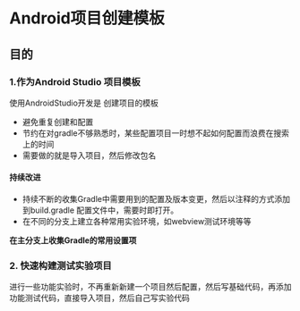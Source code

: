 # Android项目创建模板

## 目的
### 1.作为Android Studio 项目模板
使用AndroidStudio开发是 创建项目的模板
* 避免重复创建和配置
* 节约在对gradle不够熟悉时，某些配置项目一时想不起如何配置而浪费在搜索上的时间
* 需要做的就是导入项目，然后修改包名    

#### 持续改进
* 持续不断的收集Gradle中需要用到的配置及版本变更，然后以注释的方式添加到build.gradle 配置文件中，需要时即打开。
* 在不同的分支上建立各种常用实验环境，如webview测试环境等等

**在主分支上收集Gradle的常用设置项**

### 2. 快速构建测试实验项目
进行一些功能实验时，不再重新新建一个项目然后配置，然后写基础代码，再添加功能测试代码，直接导入项目，然后自己写实验代码







